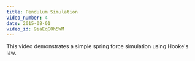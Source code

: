 ```yaml
---
title: Pendulum Simulation
video_number: 4
date: 2015-08-01
video_id: 9iaEqGOh5WM
---
```

This video demonstrates a simple spring force simulation using Hooke's law.
